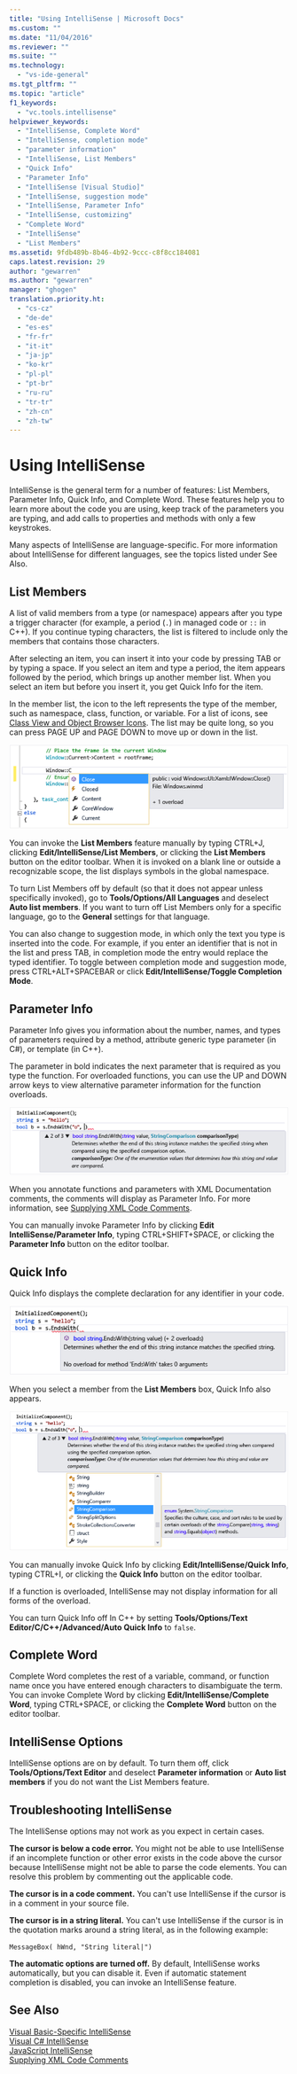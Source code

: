 ```yaml
---
title: "Using IntelliSense | Microsoft Docs"
ms.custom: ""
ms.date: "11/04/2016"
ms.reviewer: ""
ms.suite: ""
ms.technology: 
  - "vs-ide-general"
ms.tgt_pltfrm: ""
ms.topic: "article"
f1_keywords: 
  - "vc.tools.intellisense"
helpviewer_keywords: 
  - "IntelliSense, Complete Word"
  - "IntelliSense, completion mode"
  - "parameter information"
  - "IntelliSense, List Members"
  - "Quick Info"
  - "Parameter Info"
  - "IntelliSense [Visual Studio]"
  - "IntelliSense, suggestion mode"
  - "IntelliSense, Parameter Info"
  - "IntelliSense, customizing"
  - "Complete Word"
  - "IntelliSense"
  - "List Members"
ms.assetid: 9fdb489b-8b46-4b92-9ccc-c8f8cc184081
caps.latest.revision: 29
author: "gewarren"
ms.author: "gewarren"
manager: "ghogen"
translation.priority.ht: 
  - "cs-cz"
  - "de-de"
  - "es-es"
  - "fr-fr"
  - "it-it"
  - "ja-jp"
  - "ko-kr"
  - "pl-pl"
  - "pt-br"
  - "ru-ru"
  - "tr-tr"
  - "zh-cn"
  - "zh-tw"
---
```

# Using IntelliSense
IntelliSense is the general term for a number of features: List Members, Parameter Info, Quick Info, and Complete Word. These features help you to learn more about the code you are using, keep track of the parameters you are typing, and add calls to properties and methods with only a few keystrokes.  
  
 Many aspects of IntelliSense are language-specific. For more information about IntelliSense for different languages, see the topics listed under See Also.  
  
## List Members  
 A list of valid members from a type (or namespace) appears after you type a trigger character (for example, a period (`.`) in managed code or `::` in C++). If you continue typing characters, the list is filtered to include only the members that contains those characters.  
  
 After selecting an item, you can insert it into your code by pressing TAB or by typing a space. If you select an item and type a period, the item appears followed by the period, which brings up another member list. When you select an item but before you insert it, you get Quick Info for the item.  
  
 In the member list, the icon to the left represents the type of the member, such as namespace, class, function, or variable. For a list of icons, see [Class View and Object Browser Icons](../ide/class-view-and-object-browser-icons.md). The list may be quite long, so you can press PAGE UP and PAGE DOWN to move up or down in the list.  
  
 ![Visual Studio Member List](../ide/media/vs2015_intellisense.png "vs2015_Intellisense")  
  
 You can invoke the **List Members** feature manually by typing CTRL+J, clicking **Edit/IntelliSense/List Members**, or clicking the **List Members** button on the editor toolbar. When it is invoked on a blank line or outside a recognizable scope, the list displays symbols in the global namespace.  
  
 To turn List Members off by default (so that it does not appear unless specifically invoked), go to **Tools/Options/All Languages** and deselect **Auto list members**. If you want to turn off List Members only for a specific language, go to the **General** settings for that language.  
  
 You can also change to suggestion mode, in which only the text you type is inserted into the code. For example, if you enter an identifier that is not in the list and press TAB, in completion mode the entry would replace the typed identifier. To toggle between completion mode and suggestion mode, press CTRL+ALT+SPACEBAR or click **Edit/IntelliSense/Toggle Completion Mode**.  
  
## Parameter Info  
 Parameter Info gives you information about the number, names, and types of parameters required by a method, attribute generic type parameter (in C#), or template (in C++).  
  
 The parameter in bold indicates the next parameter that is required as you type the function. For overloaded functions, you can use the UP and DOWN arrow keys to view alternative parameter information for the function overloads.  
  
 ![Parameter Info](../ide/media/vs2015_param_info.png "VS2015_param_Info")  
  
 When you annotate functions and parameters with XML Documentation comments, the comments will display as Parameter Info. For more information, see [Supplying XML Code Comments](../ide/supplying-xml-code-comments.md).  
  
 You can manually invoke Parameter Info by clicking **Edit IntelliSense/Parameter Info**, typing CTRL+SHIFT+SPACE, or clicking the **Parameter Info** button on the editor toolbar.  
  
## Quick Info  
 Quick Info displays the complete declaration for any identifier in your code.  
  
 ![Visual Studio Quick Info](../ide/media/vs2015_quick_info.png "VS2015_Quick_info")  
  
 When you select a member from the **List Members** box, Quick Info also appears.  
  
 ![Parameter Info in a C&#35; code file](../ide/media/vs2015_paraminfo.png "VS2015_ParamInfo")  
  
 You can manually invoke Quick Info by clicking **Edit/IntelliSense/Quick Info**, typing CTRL+I, or clicking the **Quick Info** button on the editor toolbar.  
  
 If a function is overloaded, IntelliSense may not display information for all forms of the overload.  
  
 You can turn Quick Info off In C++ by setting **Tools/Options/Text Editor/C/C++/Advanced/Auto Quick Info** to `false`.  
  
## Complete Word  
 Complete Word completes the rest of a variable, command, or function name once you have entered enough characters to disambiguate the term. You can invoke Complete Word by clicking **Edit/IntelliSense/Complete Word**, typing CTRL+SPACE, or clicking the **Complete Word** button on the editor toolbar.  
  
## IntelliSense Options  
 IntelliSense options are on by default. To turn them off, click **Tools/Options/Text Editor** and deselect **Parameter information** or **Auto list members** if you do not want the List Members feature.  
  
## Troubleshooting IntelliSense  
 The IntelliSense options may not work as you expect in certain cases.  
  
 **The cursor is below a code error.** You might not be able to use IntelliSense if an incomplete function or other error exists in the code above the cursor because IntelliSense might not be able to parse the code elements. You can resolve this problem by commenting out the applicable code.  
  
 **The cursor is in a code comment.** You can't use IntelliSense if the cursor is in a comment in your source file.  
  
 **The cursor is in a string literal.** You can't use IntelliSense if the cursor is in the quotation marks around a string literal, as in the following example:  
  
```  
MessageBox( hWnd, "String literal|")
```  
  
 **The automatic options are turned off.** By default, IntelliSense works automatically, but you can disable it. Even if automatic statement completion is disabled, you can invoke an IntelliSense feature.  
  
## See Also  
 [Visual Basic-Specific IntelliSense](../ide/visual-basic-specific-intellisense.md)   
 [Visual C# IntelliSense](../ide/visual-csharp-intellisense.md)   
 [JavaScript IntelliSense](../ide/javascript-intellisense.md)   
 [Supplying XML Code Comments](../ide/supplying-xml-code-comments.md)
